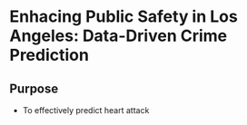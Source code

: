 # Enhacing Public Safety in Los Angeles: Data-Driven Crime Prediction
## Purpose 
* To effectively predict heart attack 
